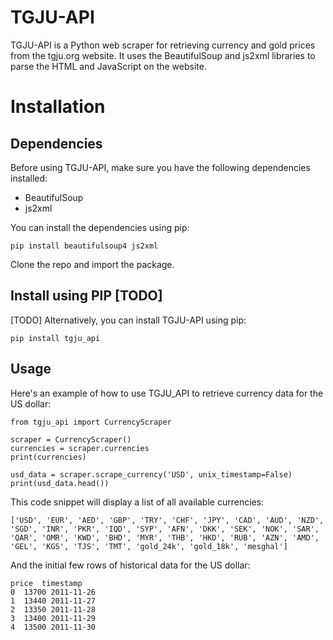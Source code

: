 # TGJU-API
TGJU-API is a Python web scraper for retrieving currency and gold prices from the tgju.org website. It uses the BeautifulSoup and js2xml libraries to parse the HTML and JavaScript on the website.

# Installation

## Dependencies

Before using TGJU-API, make sure you have the following dependencies installed:
- BeautifulSoup
- js2xml

You can install the dependencies using pip:
```
pip install beautifulsoup4 js2xml
```

Clone the repo and import the package.

## Install using PIP [TODO] 
[TODO] Alternatively, you can install TGJU-API using pip:
```
pip install tgju_api
```

## Usage
Here's an example of how to use TGJU_API to retrieve currency data for the US dollar:
```
from tgju_api import CurrencyScraper

scraper = CurrencyScraper()
currencies = scraper.currencies
print(currencies)

usd_data = scraper.scrape_currency('USD', unix_timestamp=False)
print(usd_data.head())
```

This code snippet will display a list of all available currencies:
```
['USD', 'EUR', 'AED', 'GBP', 'TRY', 'CHF', 'JPY', 'CAD', 'AUD', 'NZD', 'SGD', 'INR', 'PKR', 'IQD', 'SYP', 'AFN', 'DKK', 'SEK', 'NOK', 'SAR', 'QAR', 'OMR', 'KWD', 'BHD', 'MYR', 'THB', 'HKD', 'RUB', 'AZN', 'AMD', 'GEL', 'KGS', 'TJS', 'TMT', 'gold_24k', 'gold_18k', 'mesghal']
```
And the initial few rows of historical data for the US dollar:
```
price  timestamp
0  13700 2011-11-26
1  13440 2011-11-27
2  13350 2011-11-28
3  13400 2011-11-29
4  13500 2011-11-30
```
